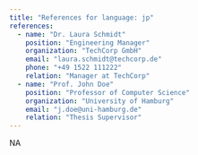 ```yaml
---
title: "References for language: jp"
references:
  - name: "Dr. Laura Schmidt"
    position: "Engineering Manager"
    organization: "TechCorp GmbH"
    email: "laura.schmidt@techcorp.de"
    phone: "+49 1522 111222"
    relation: "Manager at TechCorp"
  - name: "Prof. John Doe"
    position: "Professor of Computer Science"
    organization: "University of Hamburg"
    email: "j.doe@uni-hamburg.de"
    relation: "Thesis Supervisor"
---
```


NA
